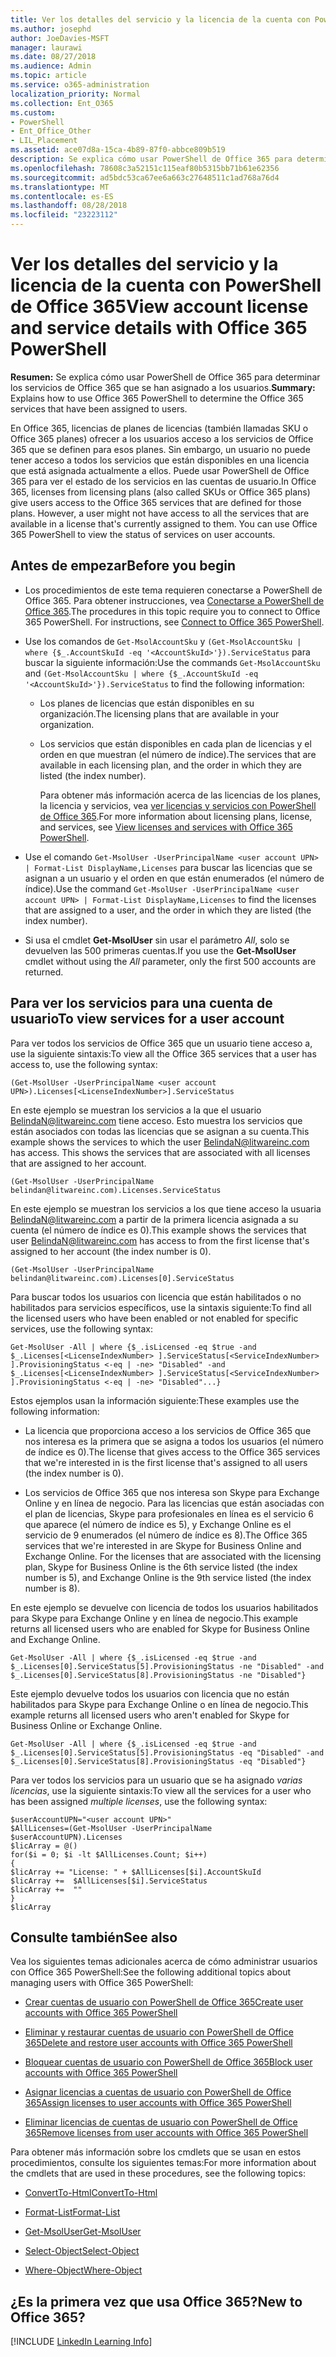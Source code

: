 ```yaml
---
title: Ver los detalles del servicio y la licencia de la cuenta con PowerShell de Office 365
ms.author: josephd
author: JoeDavies-MSFT
manager: laurawi
ms.date: 08/27/2018
ms.audience: Admin
ms.topic: article
ms.service: o365-administration
localization_priority: Normal
ms.collection: Ent_O365
ms.custom:
- PowerShell
- Ent_Office_Other
- LIL_Placement
ms.assetid: ace07d8a-15ca-4b89-87f0-abbce809b519
description: Se explica cómo usar PowerShell de Office 365 para determinar los servicios de Office 365 que se han asignado a los usuarios.
ms.openlocfilehash: 78608c3a52151c115eaf80b5315bb71b61e62356
ms.sourcegitcommit: ad5bdc53ca67ee6a663c27648511c1ad768a76d4
ms.translationtype: MT
ms.contentlocale: es-ES
ms.lasthandoff: 08/28/2018
ms.locfileid: "23223112"
---
```

# <a name="view-account-license-and-service-details-with-office-365-powershell"></a><span data-ttu-id="2cd0c-103">Ver los detalles del servicio y la licencia de la cuenta con PowerShell de Office 365</span><span class="sxs-lookup"><span data-stu-id="2cd0c-103">View account license and service details with Office 365 PowerShell</span></span>

<span data-ttu-id="2cd0c-104">**Resumen:** Se explica cómo usar PowerShell de Office 365 para determinar los servicios de Office 365 que se han asignado a los usuarios.</span><span class="sxs-lookup"><span data-stu-id="2cd0c-104">**Summary:** Explains how to use Office 365 PowerShell to determine the Office 365 services that have been assigned to users.</span></span>
  
<span data-ttu-id="2cd0c-p101">En Office 365, licencias de planes de licencias (también llamadas SKU o Office 365 planes) ofrecer a los usuarios acceso a los servicios de Office 365 que se definen para esos planes. Sin embargo, un usuario no puede tener acceso a todos los servicios que están disponibles en una licencia que está asignada actualmente a ellos. Puede usar PowerShell de Office 365 para ver el estado de los servicios en las cuentas de usuario.</span><span class="sxs-lookup"><span data-stu-id="2cd0c-p101">In Office 365, licenses from licensing plans (also called SKUs or Office 365 plans) give users access to the Office 365 services that are defined for those plans. However, a user might not have access to all the services that are available in a license that's currently assigned to them. You can use Office 365 PowerShell to view the status of services on user accounts.</span></span> 

## <a name="before-you-begin"></a><span data-ttu-id="2cd0c-108">Antes de empezar</span><span class="sxs-lookup"><span data-stu-id="2cd0c-108">Before you begin</span></span>

- <span data-ttu-id="2cd0c-p102">Los procedimientos de este tema requieren conectarse a PowerShell de Office 365. Para obtener instrucciones, vea [Conectarse a PowerShell de Office 365](connect-to-office-365-powershell.md).</span><span class="sxs-lookup"><span data-stu-id="2cd0c-p102">The procedures in this topic require you to connect to Office 365 PowerShell. For instructions, see [Connect to Office 365 PowerShell](connect-to-office-365-powershell.md).</span></span>
    
- <span data-ttu-id="2cd0c-111">Use los comandos de `Get-MsolAccountSku` y `(Get-MsolAccountSku | where {$_.AccountSkuId -eq '<AccountSkuId>'}).ServiceStatus` para buscar la siguiente información:</span><span class="sxs-lookup"><span data-stu-id="2cd0c-111">Use the commands  `Get-MsolAccountSku` and `(Get-MsolAccountSku | where {$_.AccountSkuId -eq '<AccountSkuId>'}).ServiceStatus` to find the following information:</span></span>
    
  - <span data-ttu-id="2cd0c-112">Los planes de licencias que están disponibles en su organización.</span><span class="sxs-lookup"><span data-stu-id="2cd0c-112">The licensing plans that are available in your organization.</span></span>
    
  - <span data-ttu-id="2cd0c-113">Los servicios que están disponibles en cada plan de licencias y el orden en que muestran (el número de índice).</span><span class="sxs-lookup"><span data-stu-id="2cd0c-113">The services that are available in each licensing plan, and the order in which they are listed (the index number).</span></span>
    
     <span data-ttu-id="2cd0c-114">Para obtener más información acerca de las licencias de los planes, la licencia y servicios, vea [ver licencias y servicios con PowerShell de Office 365](view-licenses-and-services-with-office-365-powershell.md).</span><span class="sxs-lookup"><span data-stu-id="2cd0c-114">For more information about licensing plans, license, and services, see [View licenses and services with Office 365 PowerShell](view-licenses-and-services-with-office-365-powershell.md).</span></span>
    
- <span data-ttu-id="2cd0c-115">Use el comando `Get-MsolUser -UserPrincipalName <user account UPN> | Format-List DisplayName,Licenses` para buscar las licencias que se asignan a un usuario y el orden en que están enumerados (el número de índice).</span><span class="sxs-lookup"><span data-stu-id="2cd0c-115">Use the command  `Get-MsolUser -UserPrincipalName <user account UPN> | Format-List DisplayName,Licenses` to find the licenses that are assigned to a user, and the order in which they are listed (the index number).</span></span>
    
- <span data-ttu-id="2cd0c-116">Si usa el cmdlet **Get-MsolUser** sin usar el parámetro _All_, solo se devuelven las 500 primeras cuentas.</span><span class="sxs-lookup"><span data-stu-id="2cd0c-116">If you use the **Get-MsolUser** cmdlet without using the _All_ parameter, only the first 500 accounts are returned.</span></span>
    

## <a name="to-view-services-for-a-user-account"></a><span data-ttu-id="2cd0c-117">Para ver los servicios para una cuenta de usuario</span><span class="sxs-lookup"><span data-stu-id="2cd0c-117">To view services for a user account</span></span>

<span data-ttu-id="2cd0c-118">Para ver todos los servicios de Office 365 que un usuario tiene acceso a, use la siguiente sintaxis:</span><span class="sxs-lookup"><span data-stu-id="2cd0c-118">To view all the Office 365 services that a user has access to, use the following syntax:</span></span>
  
```
(Get-MsolUser -UserPrincipalName <user account UPN>).Licenses[<LicenseIndexNumber>].ServiceStatus
```

<span data-ttu-id="2cd0c-p103">En este ejemplo se muestran los servicios a la que el usuario BelindaN@litwareinc.com tiene acceso. Esto muestra los servicios que están asociados con todas las licencias que se asignan a su cuenta.</span><span class="sxs-lookup"><span data-stu-id="2cd0c-p103">This example shows the services to which the user BelindaN@litwareinc.com has access. This shows the services that are associated with all licenses that are assigned to her account.</span></span>
  
```
(Get-MsolUser -UserPrincipalName belindan@litwareinc.com).Licenses.ServiceStatus
```

<span data-ttu-id="2cd0c-121">En este ejemplo se muestran los servicios a los que tiene acceso la usuaria BelindaN@litwareinc.com a partir de la primera licencia asignada a su cuenta (el número de índice es 0).</span><span class="sxs-lookup"><span data-stu-id="2cd0c-121">This example shows the services that user BelindaN@litwareinc.com has access to from the first license that's assigned to her account (the index number is 0).</span></span>
  
```
(Get-MsolUser -UserPrincipalName belindan@litwareinc.com).Licenses[0].ServiceStatus
```

<span data-ttu-id="2cd0c-122">Para buscar todos los usuarios con licencia que están habilitados o no habilitados para servicios específicos, use la sintaxis siguiente:</span><span class="sxs-lookup"><span data-stu-id="2cd0c-122">To find all the licensed users who have been enabled or not enabled for specific services, use the following syntax:</span></span>
  
```
Get-MsolUser -All | where {$_.isLicensed -eq $true -and $_.Licenses[<LicenseIndexNumber> ].ServiceStatus[<ServiceIndexNumber> ].ProvisioningStatus <-eq | -ne> "Disabled" -and $_.Licenses[<LicenseIndexNumber> ].ServiceStatus[<ServiceIndexNumber> ].ProvisioningStatus <-eq | -ne> "Disabled"...}
```

<span data-ttu-id="2cd0c-123">Estos ejemplos usan la información siguiente:</span><span class="sxs-lookup"><span data-stu-id="2cd0c-123">These examples use the following information:</span></span>
  
- <span data-ttu-id="2cd0c-124">La licencia que proporciona acceso a los servicios de Office 365 que nos interesa es la primera que se asigna a todos los usuarios (el número de índice es 0).</span><span class="sxs-lookup"><span data-stu-id="2cd0c-124">The license that gives access to the Office 365 services that we're interested in is the first license that's assigned to all users (the index number is 0).</span></span>
    
- <span data-ttu-id="2cd0c-p104">Los servicios de Office 365 que nos interesa son Skype para Exchange Online y en línea de negocio. Para las licencias que están asociadas con el plan de licencias, Skype para profesionales en línea es el servicio 6 que aparece (el número de índice es 5), y Exchange Online es el servicio de 9 enumerados (el número de índice es 8).</span><span class="sxs-lookup"><span data-stu-id="2cd0c-p104">The Office 365 services that we're interested in are Skype for Business Online and Exchange Online. For the licenses that are associated with the licensing plan, Skype for Business Online is the 6th service listed (the index number is 5), and Exchange Online is the 9th service listed (the index number is 8).</span></span>
    
<span data-ttu-id="2cd0c-127">En este ejemplo se devuelve con licencia de todos los usuarios habilitados para Skype para Exchange Online y en línea de negocio.</span><span class="sxs-lookup"><span data-stu-id="2cd0c-127">This example returns all licensed users who are enabled for Skype for Business Online and Exchange Online.</span></span>
  
```
Get-MsolUser -All | where {$_.isLicensed -eq $true -and $_.Licenses[0].ServiceStatus[5].ProvisioningStatus -ne "Disabled" -and $_.Licenses[0].ServiceStatus[8].ProvisioningStatus -ne "Disabled"}
```

<span data-ttu-id="2cd0c-128">Este ejemplo devuelve todos los usuarios con licencia que no están habilitados para Skype para Exchange Online o en línea de negocio.</span><span class="sxs-lookup"><span data-stu-id="2cd0c-128">This example returns all licensed users who aren't enabled for Skype for Business Online or Exchange Online.</span></span>
  
```
Get-MsolUser -All | where {$_.isLicensed -eq $true -and $_.Licenses[0].ServiceStatus[5].ProvisioningStatus -eq "Disabled" -and $_.Licenses[0].ServiceStatus[8].ProvisioningStatus -eq "Disabled"}
```

<span data-ttu-id="2cd0c-129">Para ver todos los servicios para un usuario que se ha asignado *varias licencias*, use la siguiente sintaxis:</span><span class="sxs-lookup"><span data-stu-id="2cd0c-129">To view all the services for a user who has been assigned *multiple licenses*, use the following syntax:</span></span>

```
$userAccountUPN="<user account UPN>"
$AllLicenses=(Get-MsolUser -UserPrincipalName $userAccountUPN).Licenses
$licArray = @()
for($i = 0; $i -lt $AllLicenses.Count; $i++)
{
$licArray += "License: " + $AllLicenses[$i].AccountSkuId
$licArray +=  $AllLicenses[$i].ServiceStatus
$licArray +=  ""
}
$licArray
```

  
## <a name="see-also"></a><span data-ttu-id="2cd0c-130">Consulte también</span><span class="sxs-lookup"><span data-stu-id="2cd0c-130">See also</span></span>

<span data-ttu-id="2cd0c-131">Vea los siguientes temas adicionales acerca de cómo administrar usuarios con Office 365 PowerShell:</span><span class="sxs-lookup"><span data-stu-id="2cd0c-131">See the following additional topics about managing users with Office 365 PowerShell:</span></span>
  
- [<span data-ttu-id="2cd0c-132">Crear cuentas de usuario con PowerShell de Office 365</span><span class="sxs-lookup"><span data-stu-id="2cd0c-132">Create user accounts with Office 365 PowerShell</span></span>](create-user-accounts-with-office-365-powershell.md)
    
- [<span data-ttu-id="2cd0c-133">Eliminar y restaurar cuentas de usuario con PowerShell de Office 365</span><span class="sxs-lookup"><span data-stu-id="2cd0c-133">Delete and restore user accounts with Office 365 PowerShell</span></span>](delete-and-restore-user-accounts-with-office-365-powershell.md)
    
- [<span data-ttu-id="2cd0c-134">Bloquear cuentas de usuario con PowerShell de Office 365</span><span class="sxs-lookup"><span data-stu-id="2cd0c-134">Block user accounts with Office 365 PowerShell</span></span>](block-user-accounts-with-office-365-powershell.md)
    
- [<span data-ttu-id="2cd0c-135">Asignar licencias a cuentas de usuario con PowerShell de Office 365</span><span class="sxs-lookup"><span data-stu-id="2cd0c-135">Assign licenses to user accounts with Office 365 PowerShell</span></span>](assign-licenses-to-user-accounts-with-office-365-powershell.md)
    
- [<span data-ttu-id="2cd0c-136">Eliminar licencias de cuentas de usuario con PowerShell de Office 365</span><span class="sxs-lookup"><span data-stu-id="2cd0c-136">Remove licenses from user accounts with Office 365 PowerShell</span></span>](remove-licenses-from-user-accounts-with-office-365-powershell.md)
    
<span data-ttu-id="2cd0c-137">Para obtener más información sobre los cmdlets que se usan en estos procedimientos, consulte los siguientes temas:</span><span class="sxs-lookup"><span data-stu-id="2cd0c-137">For more information about the cmdlets that are used in these procedures, see the following topics:</span></span>
  
- [<span data-ttu-id="2cd0c-138">ConvertTo-Html</span><span class="sxs-lookup"><span data-stu-id="2cd0c-138">ConvertTo-Html</span></span>](https://go.microsoft.com/fwlink/p/?LinkId=113290)
    
- [<span data-ttu-id="2cd0c-139">Format-List</span><span class="sxs-lookup"><span data-stu-id="2cd0c-139">Format-List</span></span>](https://go.microsoft.com/fwlink/p/?LinkId=113302)
    
- [<span data-ttu-id="2cd0c-140">Get-MsolUser</span><span class="sxs-lookup"><span data-stu-id="2cd0c-140">Get-MsolUser</span></span>](https://go.microsoft.com/fwlink/p/?LinkId=691543)
    
- [<span data-ttu-id="2cd0c-141">Select-Object</span><span class="sxs-lookup"><span data-stu-id="2cd0c-141">Select-Object</span></span>](https://go.microsoft.com/fwlink/p/?LinkId=113387)
    
- [<span data-ttu-id="2cd0c-142">Where-Object</span><span class="sxs-lookup"><span data-stu-id="2cd0c-142">Where-Object</span></span>](https://go.microsoft.com/fwlink/p/?LinkId=113423)
    

  
## <a name="new-to-office-365"></a><span data-ttu-id="2cd0c-143">¿Es la primera vez que usa Office 365?</span><span class="sxs-lookup"><span data-stu-id="2cd0c-143">New to Office 365?</span></span>


[!INCLUDE [LinkedIn Learning Info](../common/office/linkedin-learning-info.md)]